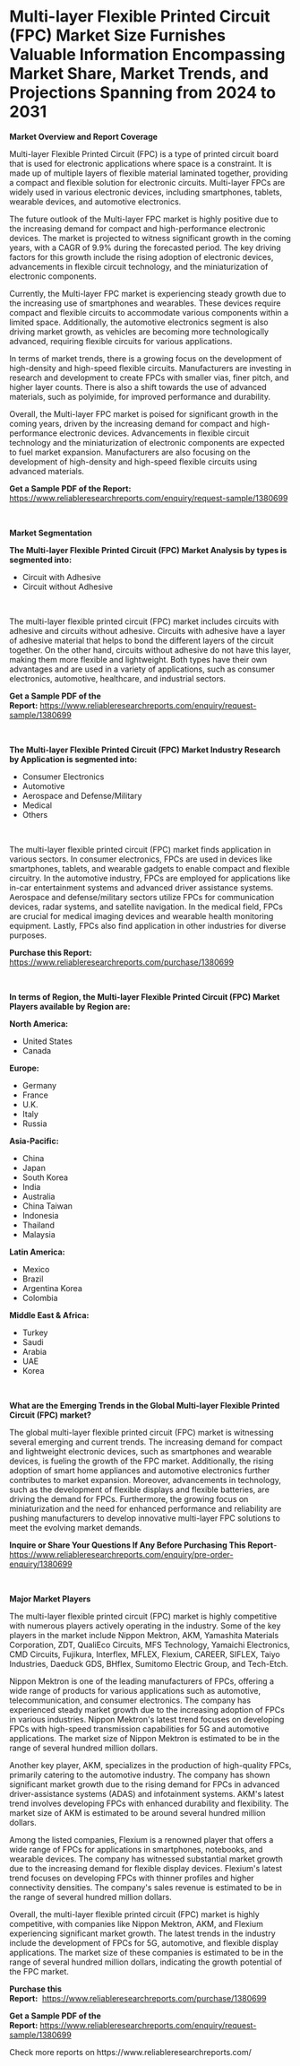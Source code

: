 <p><h1>Multi-layer Flexible Printed Circuit (FPC) Market Size Furnishes Valuable Information Encompassing Market Share, Market Trends, and Projections Spanning from 2024 to 2031</h1></p><p><strong>Market Overview and Report Coverage</strong></p>
<p><p>Multi-layer Flexible Printed Circuit (FPC) is a type of printed circuit board that is used for electronic applications where space is a constraint. It is made up of multiple layers of flexible material laminated together, providing a compact and flexible solution for electronic circuits. Multi-layer FPCs are widely used in various electronic devices, including smartphones, tablets, wearable devices, and automotive electronics.</p><p>The future outlook of the Multi-layer FPC market is highly positive due to the increasing demand for compact and high-performance electronic devices. The market is projected to witness significant growth in the coming years, with a CAGR of 9.9% during the forecasted period. The key driving factors for this growth include the rising adoption of electronic devices, advancements in flexible circuit technology, and the miniaturization of electronic components.</p><p>Currently, the Multi-layer FPC market is experiencing steady growth due to the increasing use of smartphones and wearables. These devices require compact and flexible circuits to accommodate various components within a limited space. Additionally, the automotive electronics segment is also driving market growth, as vehicles are becoming more technologically advanced, requiring flexible circuits for various applications.</p><p>In terms of market trends, there is a growing focus on the development of high-density and high-speed flexible circuits. Manufacturers are investing in research and development to create FPCs with smaller vias, finer pitch, and higher layer counts. There is also a shift towards the use of advanced materials, such as polyimide, for improved performance and durability.</p><p>Overall, the Multi-layer FPC market is poised for significant growth in the coming years, driven by the increasing demand for compact and high-performance electronic devices. Advancements in flexible circuit technology and the miniaturization of electronic components are expected to fuel market expansion. Manufacturers are also focusing on the development of high-density and high-speed flexible circuits using advanced materials.</p></p>
<p><strong>Get a Sample PDF of the Report:</strong> <a href="https://www.reliableresearchreports.com/enquiry/request-sample/1380699">https://www.reliableresearchreports.com/enquiry/request-sample/1380699</a></p>
<p>&nbsp;</p>
<p><strong>Market Segmentation</strong></p>
<p><strong>The Multi-layer Flexible Printed Circuit (FPC) Market Analysis by types is segmented into:</strong></p>
<p><ul><li>Circuit with Adhesive</li><li>Circuit without Adhesive</li></ul></p>
<p>&nbsp;</p>
<p><p>The multi-layer flexible printed circuit (FPC) market includes circuits with adhesive and circuits without adhesive. Circuits with adhesive have a layer of adhesive material that helps to bond the different layers of the circuit together. On the other hand, circuits without adhesive do not have this layer, making them more flexible and lightweight. Both types have their own advantages and are used in a variety of applications, such as consumer electronics, automotive, healthcare, and industrial sectors.</p></p>
<p><strong>Get a Sample PDF of the Report:</strong>&nbsp;<a href="https://www.reliableresearchreports.com/enquiry/request-sample/1380699">https://www.reliableresearchreports.com/enquiry/request-sample/1380699</a></p>
<p>&nbsp;</p>
<p><strong>The Multi-layer Flexible Printed Circuit (FPC) Market Industry Research by Application is segmented into:</strong></p>
<p><ul><li>Consumer Electronics</li><li>Automotive</li><li>Aerospace and Defense/Military</li><li>Medical</li><li>Others</li></ul></p>
<p>&nbsp;</p>
<p><p>The multi-layer flexible printed circuit (FPC) market finds application in various sectors. In consumer electronics, FPCs are used in devices like smartphones, tablets, and wearable gadgets to enable compact and flexible circuitry. In the automotive industry, FPCs are employed for applications like in-car entertainment systems and advanced driver assistance systems. Aerospace and defense/military sectors utilize FPCs for communication devices, radar systems, and satellite navigation. In the medical field, FPCs are crucial for medical imaging devices and wearable health monitoring equipment. Lastly, FPCs also find application in other industries for diverse purposes.</p></p>
<p><strong>Purchase this Report:</strong>&nbsp; <a href="https://www.reliableresearchreports.com/purchase/1380699">https://www.reliableresearchreports.com/purchase/1380699</a></p>
<p>&nbsp;</p>
<p><strong>In terms of Region, the Multi-layer Flexible Printed Circuit (FPC) Market Players available by Region are:</strong></p>
<p>
    <p> <strong> North America: </strong>
        <ul>
            <li>United States</li>
            <li>Canada</li>
        </ul>
        </p> 
    <p> <strong> Europe: </strong>
        <ul>
            <li>Germany</li>
            <li>France</li>
            <li>U.K.</li>
            <li>Italy</li>
            <li>Russia</li>
        </ul>
        </p> 
    <p> <strong> Asia-Pacific: </strong>
        <ul>
            <li>China</li>
            <li>Japan</li>
            <li>South Korea</li>
            <li>India</li>
            <li>Australia</li>
            <li>China Taiwan</li>
            <li>Indonesia</li>
            <li>Thailand</li>
            <li>Malaysia</li>
        </ul>
        </p> 
    <p> <strong> Latin America: </strong>
        <ul>
            <li>Mexico</li>
            <li>Brazil</li>
            <li>Argentina Korea</li>
            <li>Colombia</li>
        </ul>
        </p> 
    <p> <strong> Middle East & Africa: </strong>
        <ul>
            <li>Turkey</li>
            <li>Saudi</li>
            <li>Arabia</li>
            <li>UAE</li>
            <li>Korea</li>
        </ul>
    </p>
    </p>
<p>&nbsp;</p>
<p><strong>What are the Emerging Trends in the Global Multi-layer Flexible Printed Circuit (FPC) market?</strong></p>
<p><p>The global multi-layer flexible printed circuit (FPC) market is witnessing several emerging and current trends. The increasing demand for compact and lightweight electronic devices, such as smartphones and wearable devices, is fueling the growth of the FPC market. Additionally, the rising adoption of smart home appliances and automotive electronics further contributes to market expansion. Moreover, advancements in technology, such as the development of flexible displays and flexible batteries, are driving the demand for FPCs. Furthermore, the growing focus on miniaturization and the need for enhanced performance and reliability are pushing manufacturers to develop innovative multi-layer FPC solutions to meet the evolving market demands.</p></p>
<p><strong>Inquire or Share Your Questions If Any Before Purchasing This Report</strong>- <a href="https://www.reliableresearchreports.com/enquiry/pre-order-enquiry/1380699">https://www.reliableresearchreports.com/enquiry/pre-order-enquiry/1380699</a></p>
<p>&nbsp;</p>
<p><strong>Major Market Players</strong></p>
<p><p>The multi-layer flexible printed circuit (FPC) market is highly competitive with numerous players actively operating in the industry. Some of the key players in the market include Nippon Mektron, AKM, Yamashita Materials Corporation, ZDT, QualiEco Circuits, MFS Technology, Yamaichi Electronics, CMD Circuits, Fujikura, Interflex, MFLEX, Flexium, CAREER, SIFLEX, Taiyo Industries, Daeduck GDS, BHflex, Sumitomo Electric Group, and Tech-Etch.</p><p>Nippon Mektron is one of the leading manufacturers of FPCs, offering a wide range of products for various applications such as automotive, telecommunication, and consumer electronics. The company has experienced steady market growth due to the increasing adoption of FPCs in various industries. Nippon Mektron's latest trend focuses on developing FPCs with high-speed transmission capabilities for 5G and automotive applications. The market size of Nippon Mektron is estimated to be in the range of several hundred million dollars.</p><p>Another key player, AKM, specializes in the production of high-quality FPCs, primarily catering to the automotive industry. The company has shown significant market growth due to the rising demand for FPCs in advanced driver-assistance systems (ADAS) and infotainment systems. AKM's latest trend involves developing FPCs with enhanced durability and flexibility. The market size of AKM is estimated to be around several hundred million dollars.</p><p>Among the listed companies, Flexium is a renowned player that offers a wide range of FPCs for applications in smartphones, notebooks, and wearable devices. The company has witnessed substantial market growth due to the increasing demand for flexible display devices. Flexium's latest trend focuses on developing FPCs with thinner profiles and higher connectivity densities. The company's sales revenue is estimated to be in the range of several hundred million dollars.</p><p>Overall, the multi-layer flexible printed circuit (FPC) market is highly competitive, with companies like Nippon Mektron, AKM, and Flexium experiencing significant market growth. The latest trends in the industry include the development of FPCs for 5G, automotive, and flexible display applications. The market size of these companies is estimated to be in the range of several hundred million dollars, indicating the growth potential of the FPC market.</p></p>
<p><strong>Purchase this Report:</strong>&nbsp;&nbsp;<a href="https://www.reliableresearchreports.com/purchase/1380699">https://www.reliableresearchreports.com/purchase/1380699</a></p>
<p></p>
<p><strong>Get a Sample PDF of the Report:</strong>&nbsp;<a href="https://www.reliableresearchreports.com/enquiry/request-sample/1380699">https://www.reliableresearchreports.com/enquiry/request-sample/1380699</a></p>
<p>Check more reports on https://www.reliableresearchreports.com/</p>